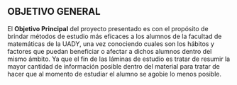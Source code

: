 ## OBJETIVO GENERAL
El **Objetivo Principal** del proyecto presentado es con el propósito de brindar métodos de estudio más eficaces a los alumnos de la facultad de matemáticas de la UADY, una vez conociendo cuales son los hábitos y factores que puedan beneficiar o afectar a dichos alumnos dentro del mismo ámbito. Ya que el fin de las láminas de estudio es tratar de resumir la mayor cantidad de información posible dentro del material para tratar de hacer que al momento de estudiar el alumno se agobie lo menos posible.
